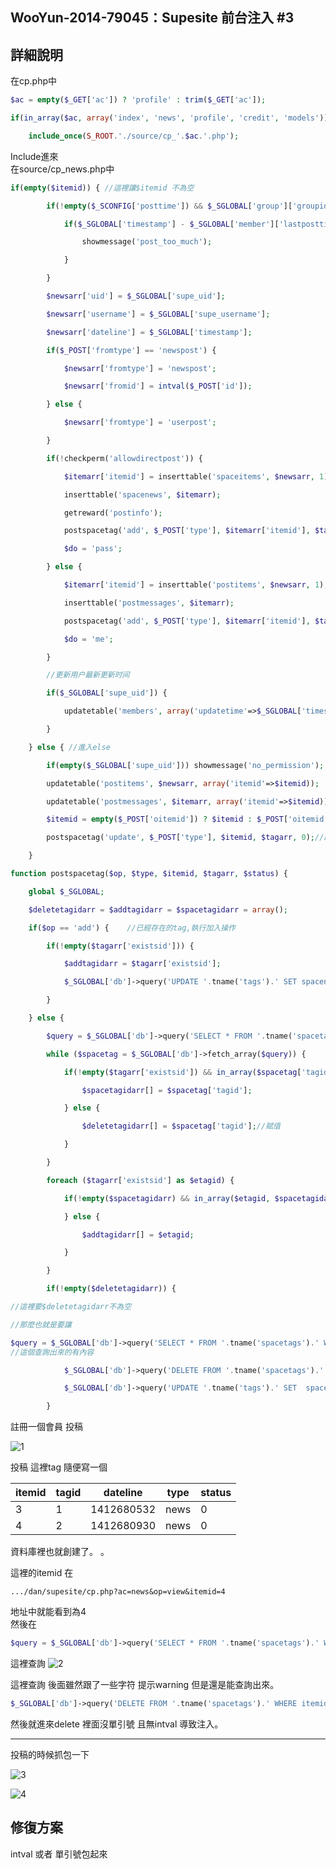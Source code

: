 ## WooYun-2014-79045：Supesite 前台注入 #3

## **詳細說明**
在cp.php中

```php
$ac = empty($_GET['ac']) ? 'profile' : trim($_GET['ac']);

if(in_array($ac, array('index', 'news', 'profile', 'credit', 'models'))) {

    include_once(S_ROOT.'./source/cp_'.$ac.'.php');

```

Include進來
<br />
在source/cp_news.php中

```php
if(empty($itemid)) { //這裡讓$itemid 不為空

        if(!empty($_SCONFIG['posttime']) && $_SGLOBAL['group']['groupid'] != 1) {

            if($_SGLOBAL['timestamp'] - $_SGLOBAL['member']['lastposttime'] < $_SCONFIG['posttime']) {

                showmessage('post_too_much');

            }

        }

        $newsarr['uid'] = $_SGLOBAL['supe_uid'];

        $newsarr['username'] = $_SGLOBAL['supe_username'];

        $newsarr['dateline'] = $_SGLOBAL['timestamp'];

        if($_POST['fromtype'] == 'newspost') {

            $newsarr['fromtype'] = 'newspost';

            $newsarr['fromid'] = intval($_POST['id']);

        } else {

            $newsarr['fromtype'] = 'userpost';

        }

        if(!checkperm('allowdirectpost')) {

            $itemarr['itemid'] = inserttable('spaceitems', $newsarr, 1);

            inserttable('spacenews', $itemarr);

            getreward('postinfo');

            postspacetag('add', $_POST['type'], $itemarr['itemid'], $tagarr,1);

            $do = 'pass';

        } else {

            $itemarr['itemid'] = inserttable('postitems', $newsarr, 1);

            inserttable('postmessages', $itemarr);

            postspacetag('add', $_POST['type'], $itemarr['itemid'], $tagarr,0);

            $do = 'me';

        }

        //更新用户最新更新时间

        if($_SGLOBAL['supe_uid']) {

            updatetable('members', array('updatetime'=>$_SGLOBAL['timestamp'], 'lastposttime'=>$_SGLOBAL['timestamp']), array('uid'=>$_SGLOBAL['supe_uid']));    

        }

    } else { //進入else

        if(empty($_SGLOBAL['supe_uid'])) showmessage('no_permission');

        updatetable('postitems', $newsarr, array('itemid'=>$itemid));

        updatetable('postmessages', $itemarr, array('itemid'=>$itemid));

        $itemid = empty($_POST['oitemid']) ? $itemid : $_POST['oitemid'];//無intval

        postspacetag('update', $_POST['type'], $itemid, $tagarr, 0);//跟這裡

    }
```

```php
function postspacetag($op, $type, $itemid, $tagarr, $status) {

    global $_SGLOBAL;

    $deletetagidarr = $addtagidarr = $spacetagidarr = array();

    if($op == 'add') {    //已經存在的tag,執行加入操作

        if(!empty($tagarr['existsid'])) {

            $addtagidarr = $tagarr['existsid'];

            $_SGLOBAL['db']->query('UPDATE '.tname('tags').' SET spacenewsnum=spacenewsnum+1 WHERE tagid IN ('.simplode($tagarr['existsid']).')');

        }

    } else {

        $query = $_SGLOBAL['db']->query('SELECT * FROM '.tname('spacetags').' WHERE itemid=\''.$itemid.'\' AND status=\''.$status.'\'');//查詢

        while ($spacetag = $_SGLOBAL['db']->fetch_array($query)) {

            if(!empty($tagarr['existsid']) && in_array($spacetag['tagid'], $tagarr['existsid'])) {

                $spacetagidarr[] = $spacetag['tagid'];

            } else {

                $deletetagidarr[] = $spacetag['tagid'];//賦值

            }

        }

        foreach ($tagarr['existsid'] as $etagid) {

            if(!empty($spacetagidarr) && in_array($etagid, $spacetagidarr)) {

            } else {

                $addtagidarr[] = $etagid;

            }

        }

        if(!empty($deletetagidarr)) { 

//這裡要$deletetagidarr不為空

//那麼也就是要讓

$query = $_SGLOBAL['db']->query('SELECT * FROM '.tname('spacetags').' WHERE itemid=\''.$itemid.'\' AND status=\''.$status.'\'')
//這個查詢出來的有內容

            $_SGLOBAL['db']->query('DELETE FROM '.tname('spacetags').' WHERE itemid='.$itemid.' AND tagid IN ('.simplode($deletetagidarr).') AND status=\''.$status.'\'');//這裡delete查詢 WHERE itemid='.$itemid.'  沒有被單引號次。。 並且沒intval導致注入

            $_SGLOBAL['db']->query('UPDATE '.tname('tags').' SET  spacenewsnum=spacenewsnum-1 WHERE tagid IN ('.simplode($deletetagidarr).')');

        }
```

註冊一個會員  投稿

![1](https://raw.githubusercontent.com/dyeat/PDF/master/%E8%AB%96PHP%E5%B8%B8%E8%A6%8B%E7%9A%84%E6%BC%8F%E6%B4%9E/images/3/3.29/3.29-1.jpg)

投稿 這裡tag 隨便寫一個
<br />

| itemid | tagid | dateline   | type | status |
| ------ | ----- | ---------- | ---- | ------ |
| 3      | 1     | 1412680532 | news | 0      |
| 4      | 2     | 1412680930 | news | 0      |
資料庫裡也就創建了。 。

這裡的itemid 在
```
.../dan/supesite/cp.php?ac=news&op=view&itemid=4
```

地址中就能看到為4
<br />
然後在
```php
$query = $_SGLOBAL['db']->query('SELECT * FROM '.tname('spacetags').' WHERE itemid=\''.$itemid.'\' AND status=\''. $status.'\'');
```
這裡查詢
![2](https://raw.githubusercontent.com/dyeat/PDF/master/%E8%AB%96PHP%E5%B8%B8%E8%A6%8B%E7%9A%84%E6%BC%8F%E6%B4%9E/images/3/3.29/3.29-2.jpg)

這裡查詢 後面雖然跟了一些字符 提示warning 但是還是能查詢出來。
```php
$_SGLOBAL['db']->query('DELETE FROM '.tname('spacetags').' WHERE itemid='.$itemid.' AND tagid IN ('.simplode($deletetagidarr).') AND status= \''.$status.'\'');
```
然後就進來delete 裡面沒單引號 且無intval 導致注入。
<br />

---
投稿的時候抓包一下

![3](https://raw.githubusercontent.com/dyeat/PDF/master/%E8%AB%96PHP%E5%B8%B8%E8%A6%8B%E7%9A%84%E6%BC%8F%E6%B4%9E/images/3/3.29/3.29-3.jpg)

![4](https://raw.githubusercontent.com/dyeat/PDF/master/%E8%AB%96PHP%E5%B8%B8%E8%A6%8B%E7%9A%84%E6%BC%8F%E6%B4%9E/images/3/3.29/3.29-4.jpg)


## **修復方案**
intval 或者 單引號包起來